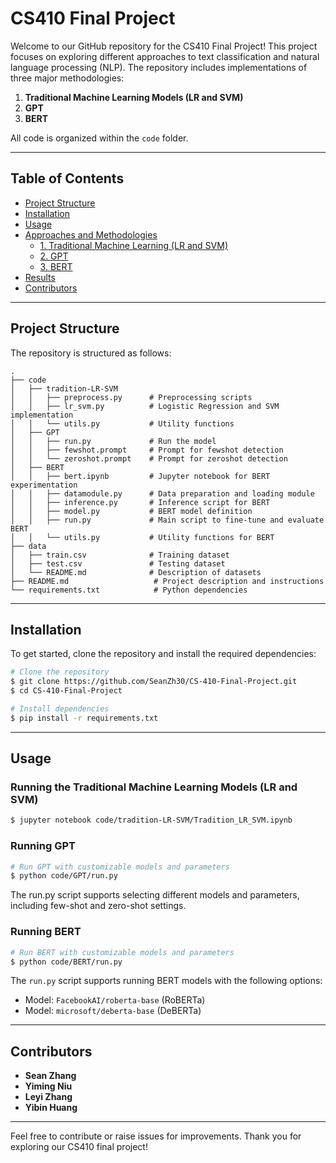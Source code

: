 # CS410 Final Project

Welcome to our GitHub repository for the CS410 Final Project! This project focuses on exploring different approaches to text classification and natural language processing (NLP). The repository includes implementations of three major methodologies:

1. **Traditional Machine Learning Models (LR and SVM)**
2. **GPT**
3. **BERT**

All code is organized within the `code` folder.

---

## Table of Contents
- [Project Structure](#project-structure)
- [Installation](#installation)
- [Usage](#usage)
- [Approaches and Methodologies](#approaches-and-methodologies)
  - [1. Traditional Machine Learning (LR and SVM)](#1-traditional-machine-learning-lr-and-svm)
  - [2. GPT](#2-gpt)
  - [3. BERT](#3-bert)
- [Results](#results)
- [Contributors](#contributors)

---

## Project Structure
The repository is structured as follows:

```
.
├── code
│   ├── tradition-LR-SVM
│   │   ├── preprocess.py      # Preprocessing scripts
│   │   ├── lr_svm.py          # Logistic Regression and SVM implementation
│   │   └── utils.py           # Utility functions
│   ├── GPT
│   │   ├── run.py             # Run the model
│   │   ├── fewshot.prompt     # Prompt for fewshot detection
│   │   └── zeroshot.prompt    # Prompt for zeroshot detection
│   ├── BERT
│   │   ├── bert.ipynb         # Jupyter notebook for BERT experimentation
│   │   ├── datamodule.py      # Data preparation and loading module
│   │   ├── inference.py       # Inference script for BERT
│   │   ├── model.py           # BERT model definition
│   │   ├── run.py             # Main script to fine-tune and evaluate BERT
│   │   └── utils.py           # Utility functions for BERT
├── data
│   ├── train.csv              # Training dataset
│   ├── test.csv               # Testing dataset
│   └── README.md              # Description of datasets
├── README.md                   # Project description and instructions
└── requirements.txt            # Python dependencies
```

---

## Installation

To get started, clone the repository and install the required dependencies:

```bash
# Clone the repository
$ git clone https://github.com/SeanZh30/CS-410-Final-Project.git
$ cd CS-410-Final-Project

# Install dependencies
$ pip install -r requirements.txt
```

---

## Usage

### Running the Traditional Machine Learning Models (LR and SVM)

```bash
$ jupyter notebook code/tradition-LR-SVM/Tradition_LR_SVM.ipynb
```

### Running GPT

```bash
# Run GPT with customizable models and parameters
$ python code/GPT/run.py
```
The run.py script supports selecting different models and parameters, including few-shot and zero-shot settings.

### Running BERT

```bash
# Run BERT with customizable models and parameters
$ python code/BERT/run.py
```

The `run.py` script supports running BERT models with the following options:
- Model: `FacebookAI/roberta-base` (RoBERTa)
- Model: `microsoft/deberta-base` (DeBERTa)


---

## Contributors

- **Sean Zhang**
- **Yiming Niu**
- **Leyi Zhang**
- **Yibin Huang**

---

Feel free to contribute or raise issues for improvements. Thank you for exploring our CS410 final project!

